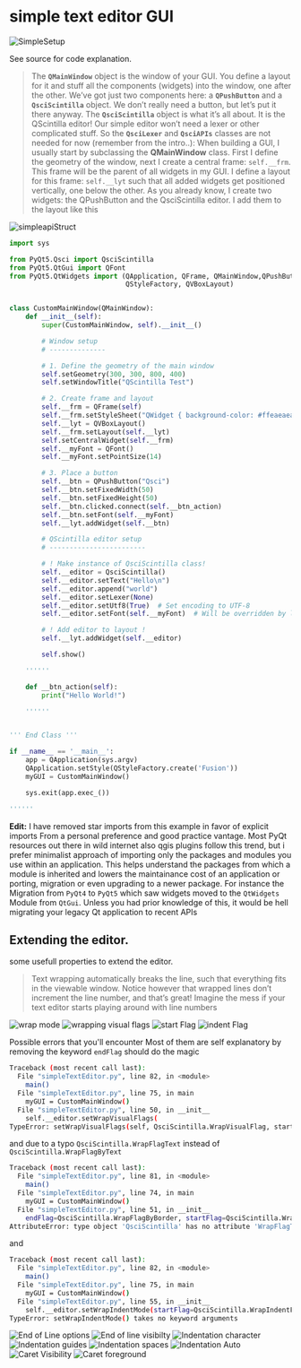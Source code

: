 # simple text editor GUI

![SimpleSetup](../assets/simpleGuiSet.png)

See source for  code explanation.
> The __`QMainWindow`__ object is the window of your GUI. You define a layout for it and stuff all the components (widgets) into the window, one after the other. We’ve got just two components here: a __`QPushButton`__ and a __`QsciScintilla`__ object. We don’t really need a button, but let’s put it there anyway. The __`QsciScintilla`__ object is what it’s all about. It is the QScintilla editor! Our simple editor won’t need a lexer or other complicated stuff. So the __`QsciLexer`__ and __`QsciAPIs`__ classes are not needed for now (remember from the intro..):
> When building a GUI, I usually start by subclassing the __QMainWindow__ class. First I define the geometry of the window, next I create a central frame: `self.__frm`. This frame will be the parent of all widgets in my GUI. I define a layout for this frame: `self.__lyt` such that all added widgets get positioned vertically, one below the other. As you already know, I create two widgets: the QPushButton and the QsciScintilla editor. I add them to the layout like this

![simpleapiStruct](../assets/apistructSimple.png)

```python
import sys

from PyQt5.Qsci import QsciScintilla
from PyQt5.QtGui import QFont
from PyQt5.QtWidgets import (QApplication, QFrame, QMainWindow,QPushButton,
                             QStyleFactory, QVBoxLayout)


class CustomMainWindow(QMainWindow):
    def __init__(self):
        super(CustomMainWindow, self).__init__()

        # Window setup
        # --------------

        # 1. Define the geometry of the main window
        self.setGeometry(300, 300, 800, 400)
        self.setWindowTitle("QScintilla Test")

        # 2. Create frame and layout
        self.__frm = QFrame(self)
        self.__frm.setStyleSheet("QWidget { background-color: #ffeaeaea }")
        self.__lyt = QVBoxLayout()
        self.__frm.setLayout(self.__lyt)
        self.setCentralWidget(self.__frm)
        self.__myFont = QFont()
        self.__myFont.setPointSize(14)

        # 3. Place a button
        self.__btn = QPushButton("Qsci")
        self.__btn.setFixedWidth(50)
        self.__btn.setFixedHeight(50)
        self.__btn.clicked.connect(self.__btn_action)
        self.__btn.setFont(self.__myFont)
        self.__lyt.addWidget(self.__btn)

        # QScintilla editor setup
        # ------------------------

        # ! Make instance of QsciScintilla class!
        self.__editor = QsciScintilla()
        self.__editor.setText("Hello\n")
        self.__editor.append("world")
        self.__editor.setLexer(None)
        self.__editor.setUtf8(True)  # Set encoding to UTF-8
        self.__editor.setFont(self.__myFont)  # Will be overridden by lexer!

        # ! Add editor to layout !
        self.__lyt.addWidget(self.__editor)

        self.show()

    ''''''

    def __btn_action(self):
        print("Hello World!")

    ''''''


''' End Class '''

if __name__ == '__main__':
    app = QApplication(sys.argv)
    QApplication.setStyle(QStyleFactory.create('Fusion'))
    myGUI = CustomMainWindow()

    sys.exit(app.exec_())

''''''
```
**Edit:** I have removed star imports from this example in favor of explicit imports
From a personal preference and good practice vantage. Most PyQt resources out there in wild internet
also qgis plugins follow this trend, but i prefer minimalist approach of importing only the 
packages and modules you use within an application. This helps understand the packages from 
which a module is inherited and lowers the maintainance cost of an application or porting, migration or 
even  upgrading to a newer package. For instance the Migration from `PyQt4` to `PyQt5` which saw widgets moved to the `QtWidgets` Module from `QtGui`. Unless you had prior knowledge of this, it would be hell migrating your legacy Qt application to recent APIs

## Extending the editor.

some usefull properties to extend the editor.
>Text wrapping automatically breaks the line, such that everything fits in the viewable window. Notice however that wrapped lines don’t increment the line number, and that’s great! Imagine the mess if your text editor starts playing around with line numbers

![wrap mode](../assets/wrapmode.png)
![wrapping visual flags](../assets/wrappingVisualFlags.png)
![start Flag](../assets/startFlag.png)
![indent Flag](../assets/indentOption.png)

Possible errors that you'll encounter
Most of them are self explanatory
by removing the keyword `endFlag` should do the magic
```sh
Traceback (most recent call last):
  File "simpleTextEditor.py", line 82, in <module>
    main()
  File "simpleTextEditor.py", line 75, in main
    myGUI = CustomMainWindow()
  File "simpleTextEditor.py", line 50, in __init__
    self.__editor.setWrapVisualFlags(
TypeError: setWrapVisualFlags(self, QsciScintilla.WrapVisualFlag, startFlag: QsciScintilla.WrapVisualFlag = QsciScintilla.WrapFlagNone, indent: int = 0): 'endFlag' is not a valid keyword argument
```
and due to a typo `QsciScintilla.WrapFlagText` instead of `QsciScintilla.WrapFlagByText`
```sh
Traceback (most recent call last):
  File "simpleTextEditor.py", line 81, in <module>
    main()
  File "simpleTextEditor.py", line 74, in main
    myGUI = CustomMainWindow()
  File "simpleTextEditor.py", line 51, in __init__
    endFlag=QsciScintilla.WrapFlagByBorder, startFlag=QsciScintilla.WrapFlagText)
AttributeError: type object 'QsciScintilla' has no attribute 'WrapFlagText'
```
and
```sh
Traceback (most recent call last):
  File "simpleTextEditor.py", line 82, in <module>
    main()
  File "simpleTextEditor.py", line 75, in main
    myGUI = CustomMainWindow()
  File "simpleTextEditor.py", line 55, in __init__
    self.__editor.setWrapIndentMode(startFlag=QsciScintilla.WrapIndentFixed)
TypeError: setWrapIndentMode() takes no keyword arguments
```
![End of Line options](../assets/EOLOptions.png)
![End of line visibilty](../assets/EOLVisibilty.png)
![Indentation character](../assets/indent_char.png)
![Indentation guides](../assets/indent_guides.png)
![Indentation spaces](../assets/indent_spaces.png)
![Indentation Auto](../assets/Auto_indent.png)
![Caret Visibility](../assets/caret_viz.png)
![Caret foreground](../assets/caret_foreground.png)
